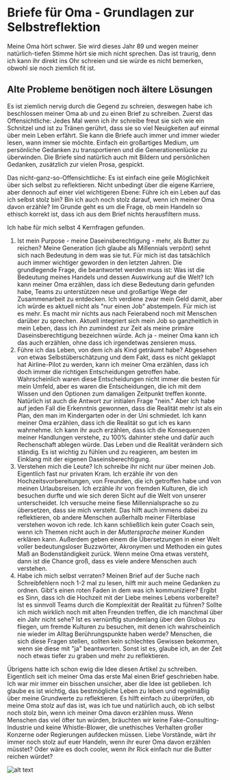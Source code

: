 # Briefe für Oma - Grundlagen zur Selbstreflektion

Meine Oma hört schwer. Sie wird dieses Jahr 89 und wegen meiner natürlich-tiefen Stimme hört sie mich nicht sprechen. Das ist traurig, denn ich kann ihr direkt ins Ohr schreien und sie würde es nicht bemerken, obwohl sie noch ziemlich fit ist.

## Alte Probleme benötigen noch ältere Lösungen

Es ist ziemlich nervig durch die Gegend zu schreien, deswegen habe ich beschlossen meiner Oma ab und zu einen Brief zu schreiben. Zuerst das Offensichtliche: Jedes Mal wenn ich ihr schreibe freut sie sich wie ein Schnitzel und ist zu Tränen gerührt, dass sie so viel Neuigkeiten auf einmal über mein Leben erfährt. Sie kann die Briefe auch immer und immer wieder lesen, wann immer sie möchte. Einfach ein großartiges Medium, um persönliche Gedanken zu transportieren und die Generationenlücke zu überwinden. Die Briefe sind natürlich auch mit Bildern und persönlichen Gedanken, zusätzlich zur vielen Prosa, gespickt.

Das nicht-ganz-so-Offensichtliche: Es ist einfach eine geile Möglichkeit über sich selbst zu reflektieren. Nicht unbedingt über die eigene Karriere, aber dennoch auf einer viel wichtigeren Ebene: Führe ich ein Leben auf das ich selbst stolz bin? Bin ich auch noch stolz darauf, wenn ich meiner Oma davon erzähle? Im Grunde geht es um die Frage, ob mein Handeln so ethisch korrekt ist, dass ich aus dem Brief nichts herausfiltern muss.

Ich habe für mich selbst 4 Kernfragen gefunden.

1. Ist mein Purpose - meine Daseinsberechtigung - mehr, als Butter zu reichen? Meine Generation (ich glaube als Millennials verpönt) sehnt sich nach Bedeutung in dem was sie tut. Für mich ist das tatsächlich auch immer wichtiger geworden in den letzten Jahren. Die grundlegende Frage, die beantwortet werden muss ist: Was ist die Bedeutung meines Handels und dessen Auswirkung auf die Welt? Ich kann meiner Oma erzählen, dass ich diese Bedeutung darin gefunden habe, Teams zu unterstützen neue und großartige Wege der Zusammenarbeit zu entdecken. Ich verdiene zwar mein Geld damit, aber ich würde es aktuell nicht als "nur einen Job" abstempeln. Für mich ist es mehr. Es macht mir nichts aus nach Feierabend noch mit Menschen darüber zu sprechen. Aktuell integriert sich mein Job so ganzheitlich in mein Leben, dass ich ihn zumindest zur Zeit als meine primäre Daseinsberechtigung bezeichnen würde. Ach ja - meiner Oma kann ich das auch erzählen, ohne dass ich irgendetwas zensieren muss.
2. Führe ich das Leben, von dem ich als Kind geträumt habe? Abgesehen von etwas Selbstüberschätzung und dem Fakt, dass es nicht geklappt hat Airline-Pilot zu werden, kann ich meiner Oma erzählen, dass ich doch immer die richtigen Entscheidungen getroffen habe. Wahrscheinlich waren diese Entscheidungen nicht immer die besten für mein Umfeld, aber es waren die Entscheidungen, die ich mit dem Wissen und den Optionen zum damaligen Zeitpunkt treffen konnte. Natürlich ist auch die Antwort zur initialen Frage "nein." Aber ich habe auf jeden Fall die Erkenntnis gewonnen, dass die Realität mehr ist als ein Plan, den man im Kindergarten oder in der Uni schmiedet. Ich kann meiner Oma erzählen, dass ich die Realität so gut ich es kann wahrnehme. Ich kann ihr auch erzählen, dass ich die Konsequenzen meiner Handlungen verstehe, zu 100% dahinter stehe und dafür auch Rechenschaft ablegen würde. Das Leben und die Realität verändern sich ständig. Es ist wichtig zu fühlen und zu reagieren, am besten im Einklang mit der eigenen Daseinsberechtigung.
3.  Verstehen mich die Leute? Ich schreibe ihr nicht nur über meinen Job. Eigentlich fast nur privaten Kram. Ich erzähle ihr von den Hochzeitsvorbereitungen, von Freunden, die ich getroffen habe und von meinen Urlaubsreisen. Ich erzähle ihr von fremden Kulturen, die ich besuchen durfte und wie sich deren Sicht auf die Welt von unserer unterscheidet. Ich versuche meine fiese Millennialsprache so zu übersetzen, dass sie mich versteht. Das hilft auch immens dabei zu reflektieren, ob andere Menschen außerhalb meiner Filterblase verstehen wovon ich rede. Ich kann schließlich kein guter Coach sein, wenn ich Themen nicht auch in der _Muttersprache_ meiner Kunden erklären kann. Außerdem geben einem die Übersetzungen in einer Welt voller bedeutungsloser Buzzwörter, Akronymen und Methoden ein gutes Maß an Bodenständigkeit zurück. Wenn meine Oma etwas versteht, dann ist die Chance groß, dass es viele andere Menschen auch verstehen.
4. Habe ich mich selbst verraten? Meinen Brief auf der Suche nach Schreibfehlern noch 1-2 mal zu lesen, hilft mir auch meine Gedanken zu ordnen. Gibt's einen roten Faden in dem was ich kommuniziere? Ergibt es Sinn, dass ich die Hochzeit mit der Liebe meines Lebens vorbereite? Ist es sinnvoll Teams durch die Komplexität der Realität zu führen? Sollte ich mich wirklich noch mit alten Freunden treffen, die ich manchmal über ein Jahr nicht sehe? Ist es vernünftig stundenlang über den Globus zu fliegen, um fremde Kulturen zu besuchen, mit denen ich wahrscheinlich nie wieder im Alltag Berührungspunkte haben werde? Menschen, die sich diese Fragen stellen, sollten kein schlechtes Gewissen bekommen, wenn sie diese mit "ja" beantworten. Sonst ist es, glaube ich, an der Zeit noch etwas tiefer zu graben und mehr zu reflektieren.

Übrigens hatte ich schon ewig die Idee diesen Artikel zu schreiben. Eigentlich seit ich meiner Oma das erste Mal einen Brief geschrieben habe. Ich war mir immer ein bisschen unsicher, aber die Idee ist geblieben. Ich glaube es ist wichtig, das bestmögliche Leben zu leben und regelmäßig über meine Grundwerte zu reflektieren. Es hilft einfach zu überprüfen, ob meine Oma stolz auf das ist, was ich tue und natürlich auch, ob ich selbst noch stolz bin, wenn ich meiner Oma davon erzählen muss. Wenn Menschen das viel öfter tun würden, bräuchten wir keine Fake-Consulting-Industrie und keine Whistle-Blower, die unethisches Verhalten großer Konzerne oder Regierungen aufdecken müssen. Liebe Vorstände, wärt ihr immer noch stolz auf euer Handeln, wenn ihr eurer Oma davon erzählen müsstet? Oder wäre es doch cooler, wenn ihr Rick einfach nur die Butter reichen würdet?

![alt text](../img/blog/2020-02-13-ralph.jpg "Ein Vorstand von Cola, der seiner Oma schreibt, wie stolz er darauf ist, den mexikanischen Kindern das Grundwasser zu klauen. Photo by Museums Victoria on Unsplash")
